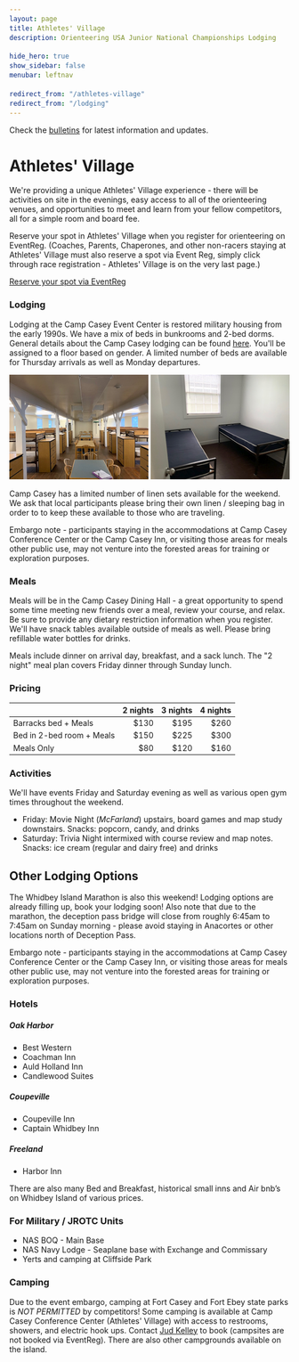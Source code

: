 ```yaml
---
layout: page
title: Athletes' Village
description: Orienteering USA Junior National Championships Lodging

hide_hero: true
show_sidebar: false
menubar: leftnav

redirect_from: "/athletes-village"
redirect_from: "/lodging"
---
```


<i class="fas fa-exclamation-triangle"></i> Check the [bulletins](./bulletins) for latest information and updates.

# Athletes' Village

We're providing a unique Athletes' Village experience - there will be activities on site in the evenings, easy access to all of the orienteering venues, and opportunities to meet and learn from your fellow competitors, all for a simple room and board fee.

Reserve your spot in Athletes' Village when you register for orienteering on EventReg. (Coaches, Parents, Chaperones, and other non-racers staying at Athletes' Village must also reserve a spot via Event Reg, simply click through race registration - Athletes' Village is on the very last page.)

<a class="button is-info" href="https://eventreg.orienteeringusa.org/eventregister/a40/register/start/jn2020">Reserve your spot via EventReg</a>

### Lodging

Lodging at the Camp Casey Event Center is restored military housing from the early 1990s. We have a mix of beds in bunkrooms and 2-bed dorms. General details about the Camp Casey lodging can be found <a href="https://casey.spu.edu/staying-at-camp-casey/lodging/">here</a>. You'll be assigned to a floor based on gender. A limited number of beds are available for Thursday arrivals as well as Monday departures. 

![Image of Bunkroom](./assets/img/Bunks.png)
![Image of 2 Bed Dorm](./assets/img/2BedDorm.png)

Camp Casey has a limited number of linen sets available for the weekend. We ask that local participants please bring their own linen / sleeping bag in order to to keep these available to those who are traveling.

Embargo note - participants staying in the accommodations at Camp Casey Conference Center or the Camp Casey Inn, or visiting those areas for meals other public use, may not venture into the forested areas for training or exploration purposes.

### Meals

Meals will be in the Camp Casey Dining Hall - a great opportunity to spend some time meeting new friends over a meal, review your course, and relax. Be sure to provide any dietary restriction information when you register. We'll have snack tables available outside of meals as well. Please bring refillable water bottles for drinks.

Meals include dinner on arrival day, breakfast, and a sack lunch. The "2 night" meal plan covers Friday dinner through Sunday lunch.

### Pricing

|  | 2 nights | 3 nights | 4 nights |
| ----- |  ---: |  ----: |      ---: |
| Barracks bed + Meals | $130 | $195 |  $260 |
| Bed in 2-bed room + Meals | $150 | $225 | $300 |
| Meals Only | $80 | $120 | $160 |

### Activities

We'll have events Friday and Saturday evening as well as various open gym times throughout the weekend.

* Friday: Movie Night (*McFarland*) upstairs, board games and map study downstairs. Snacks: popcorn, candy, and drinks
* Saturday: Trivia Night intermixed with course review and map notes. Snacks: ice cream (regular and dairy free) and drinks

## Other Lodging Options
The Whidbey Island Marathon is also this weekend! Lodging options are already filling up, book your lodging soon! Also note that due to the marathon, the deception pass bridge will close from roughly 6:45am to 7:45am on Sunday morning - please avoid staying in Anacortes or other locations north of Deception Pass.

Embargo note - participants staying in the accommodations at Camp Casey Conference Center or the Camp Casey Inn, or visiting those areas for meals other public use, may not venture into the forested areas for training or exploration purposes.

### Hotels
##### Oak Harbor
* Best Western
* Coachman Inn
* Auld Holland Inn
* Candlewood Suites

##### Coupeville
* Coupeville Inn
* Captain Whidbey Inn

##### Freeland
* Harbor Inn

There are also many Bed and Breakfast, historical small inns and Air bnb’s on Whidbey Island of various prices.

### For Military / JROTC Units
* NAS BOQ - Main Base
* NAS Navy Lodge - Seaplane base with Exchange and Commissary
* Yerts and camping at Cliffside Park

### Camping
Due to the event embargo, camping at Fort Casey and Fort Ebey state parks is *NOT PERMITTED* by competitors! Some camping is available at Camp Casey Conference Center (Athletes' Village) with access to restrooms, showers, and electric hook ups. Contact [Jud Kelley](http://cascadeoc.org/contact/jud-kelley/) to book (campsites are not booked via EventReg). There are also other campgrounds available on the island.
